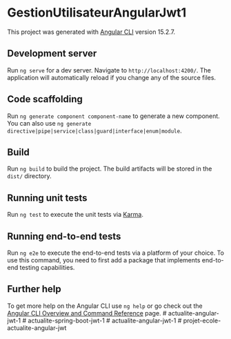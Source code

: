 # GestionUtilisateurAngularJwt1

This project was generated with [Angular CLI](https://github.com/angular/angular-cli) version 15.2.7.

## Development server

Run `ng serve` for a dev server. Navigate to `http://localhost:4200/`. The application will automatically reload if you change any of the source files.

## Code scaffolding

Run `ng generate component component-name` to generate a new component. You can also use `ng generate directive|pipe|service|class|guard|interface|enum|module`.

## Build

Run `ng build` to build the project. The build artifacts will be stored in the `dist/` directory.

## Running unit tests

Run `ng test` to execute the unit tests via [Karma](https://karma-runner.github.io).

## Running end-to-end tests

Run `ng e2e` to execute the end-to-end tests via a platform of your choice. To use this command, you need to first add a package that implements end-to-end testing capabilities.

## Further help

To get more help on the Angular CLI use `ng help` or go check out the [Angular CLI Overview and Command Reference](https://angular.io/cli) page.
#   a c t u a l i t e - a n g u l a r - j w t - 1  
 #   a c t u a l i t e - s p r i n g - b o o t - j w t - 1  
 #   a c t u a l i t e - a n g u l a r - j w t - 1  
 #   p r o j e t - e c o l e - a c t u a l i t e - a n g u l a r - j w t  
 